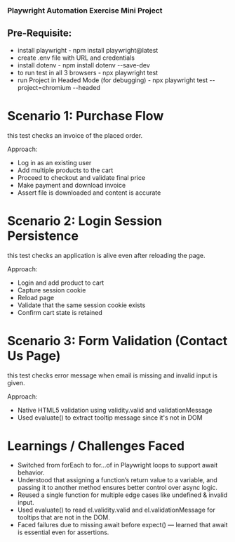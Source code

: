 ### Playwright Automation Exercise Mini Project
## Pre-Requisite:
- install playwright - npm install playwright@latest
- create .env file with URL and credentials
- install dotenv - npm install dotenv --save-dev
- to run test in all 3 browsers - npx playwright test 
- run Project in Headed Mode (for debugging) - npx playwright test --project=chromium --headed

# Scenario 1: Purchase Flow
this test checks an invoice of the placed order.

Approach:
- Log in as an existing user
- Add multiple products to the cart
- Proceed to checkout and validate final price
- Make payment and download invoice
- Assert file is downloaded and content is accurate

# Scenario 2: Login Session Persistence
this test checks an application is alive even after reloading the page.

Approach:
- Login and add product to cart
- Capture session cookie
- Reload page
- Validate that the same session cookie exists
- Confirm cart state is retained

# Scenario 3: Form Validation (Contact Us Page)
this test checks error message when email is missing and invalid input is given.

Approach:
- Native HTML5 validation using validity.valid and validationMessage
- Used evaluate() to extract tooltip message since it's not in DOM

# Learnings / Challenges Faced
- Switched from forEach to for...of in Playwright loops to support await behavior.
- Understood that assigning a function’s return value to a variable, and passing it to another method ensures better control over async logic.
- Reused a single function for multiple edge cases like undefined & invalid input.
- Used evaluate() to read el.validity.valid and el.validationMessage for tooltips that are not in the DOM.
- Faced failures due to missing await before expect() — learned that await is essential even for assertions.
